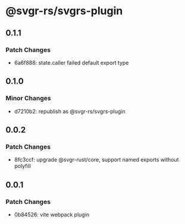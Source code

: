 # @svgr-rs/svgrs-plugin

## 0.1.1

### Patch Changes

- 6a6f888: state.caller failed default export type

## 0.1.0

### Minor Changes

- d7210b2: republish as @svgr-rs/svgrs-plugin

## 0.0.2

### Patch Changes

- 8fc3ccf: upgrade @svgr-rust/core, support named exports without polyfill

## 0.0.1

### Patch Changes

- 0b84526: vite webpack plugin
